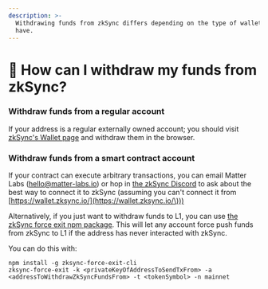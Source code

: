 ```yaml
---
description: >-
  Withdrawing funds from zkSync differs depending on the type of wallet you
  have.
---
```


# 🏧 How can I withdraw my funds from zkSync?

### Withdraw funds from a regular account

If your address is a regular externally owned account; you should visit [zkSync's Wallet page](https://wallet.zksync.io) and withdraw them in the browser.

### Withdraw funds from a smart contract account

If your contract can execute arbitrary transactions, you can email Matter Labs ([hello@matter-labs.io](mailto:hello@matter-labs.io)) or hop in [the zkSync Discord](https://discord.com/invite/px2aR7w) to ask about the best way to connect it to zkSync (assuming you can't connect it from [https://wallet.zksync.io/](https://wallet.zksync.io/\)))

Alternatively, if you just want to withdraw funds to L1, you can use [the zkSync force exit npm package](https://www.npmjs.com/package/zksync-force-exit-cli). This will let any account force push funds from zkSync to L1 if the address has never interacted with zkSync.

You can do this with:

```
npm install -g zksync-force-exit-cli
zksync-force-exit -k <privateKeyOfAddressToSendTxFrom> -a 
<addressToWithdrawZkSyncFundsFrom> -t <tokenSymbol> -n mainnet
```
